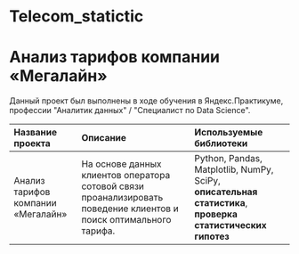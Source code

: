 # Telecom_statictic


# Анализ тарифов компании «Мегалайн»

Данный проект был выполнены в ходе обучения в Яндекс.Практикуме, профессии "Аналитик данных" / "Специалист по Data Science".

| Название проекта | Описание | Используемые библиотеки | 
| :---------------------- | :---------------------- | :---------------------- |
| Анализ тарифов компании «Мегалайн»| На основе данных клиентов оператора сотовой связи проанализировать поведение клиентов и поиск оптимального тарифа.| Python, Pandas, Matplotlib, NumPy, SciPy, **описательная статистика**, **проверка статистических гипотез** |
